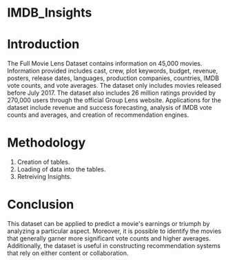 # IMDB_Insights
# Introduction
The Full Movie Lens Dataset contains information on 45,000 movies.
Information provided includes cast, crew, plot keywords, budget, revenue, posters, release dates, languages, production companies, countries, IMDB vote counts, and vote averages.
The dataset only includes movies released before July 2017.
The dataset also includes 26 million ratings provided by 270,000 users through the official Group Lens website.
Applications for the dataset include revenue and success forecasting, analysis of IMDB vote counts and averages, and creation of recommendation engines.

# Methodology
1. Creation of tables.
2. Loading of data into the tables.
3. Retreiving Insights.

# Conclusion
This dataset can be applied to predict a movie's earnings or triumph by analyzing a particular aspect. Moreover, it is possible to identify the movies that generally garner more significant vote counts and higher averages. Additionally, the dataset is useful in constructing recommendation systems that rely on either content or collaboration.

